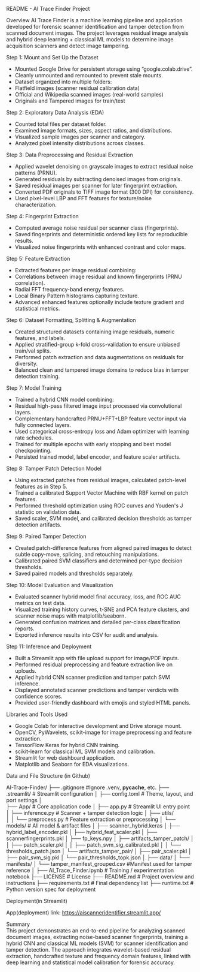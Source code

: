 README - AI Trace Finder Project

 Overview
      AI Trace Finder is a machine learning pipeline and application developed for forensic scanner identification and tamper detection from scanned document images. The project leverages residual image analysis and hybrid deep learning + classical ML models to determine image acquisition scanners and detect image tampering.

Step 1: Mount and Set Up the Dataset  
- Mounted Google Drive for persistent storage using “google.colab.drive”.  
- Cleanly unmounted and remounted to prevent stale mounts.  
- Dataset organized into multiple folders:  
- Flatfield images (scanner residual calibration data)  
- Official and Wikipedia scanned images (real-world samples)  
- Originals and Tampered images for train/test  

 Step 2: Exploratory Data Analysis (EDA)  
- Counted total files per dataset folder.  
- Examined image formats, sizes, aspect ratios, and distributions.  
- Visualized sample images per scanner and category.  
- Analyzed pixel intensity distributions across classes.  

 Step 3: Data Preprocessing and Residual Extraction  
- Applied wavelet denoising on grayscale images to extract residual noise patterns (PRNU).  
- Generated residuals by subtracting denoised images from originals.  
- Saved residual images per scanner for later fingerprint extraction.
- Converted PDF originals to TIFF image format (300 DPI) for consistency.  
- Used pixel-level LBP and FFT features for texture/noise characterization.

 Step 4: Fingerprint Extraction  
- Computed average noise residual per scanner class (fingerprints).  
- Saved fingerprints and deterministic ordered key lists for reproducible results.  
- Visualized noise fingerprints with enhanced contrast and color maps.

 Step 5: Feature Extraction  
- Extracted features per image residual combining:  
- Correlations between image residual and known fingerprints (PRNU correlation).  
- Radial FFT frequency-band energy features.  
- Local Binary Pattern histograms capturing texture.  
- Advanced enhanced features optionally include texture gradient and statistical metrics.

 Step 6: Dataset Formatting, Splitting & Augmentation  
- Created structured datasets containing image residuals, numeric features, and labels.  
- Applied stratified-group k-fold cross-validation to ensure unbiased train/val splits.  
- Performed patch extraction and data augmentations on residuals for diversity.  
- Balanced clean and tampered image domains to reduce bias in tamper detection training.

 Step 7: Model Training  
- Trained a hybrid CNN model combining:  
- Residual high-pass filtered image input processed via convolutional layers.  
- Complementary handcrafted PRNU+FFT+LBP feature vector input via fully connected layers.  
- Used categorical cross-entropy loss and Adam optimizer with learning rate schedules.  
- Trained for multiple epochs with early stopping and best model checkpointing.  
- Persisted trained model, label encoder, and feature scaler artifacts.

 Step 8: Tamper Patch Detection Model  
- Using extracted patches from residual images, calculated patch-level features as in Step 5.  
- Trained a calibrated Support Vector Machine with RBF kernel on patch features.  
- Performed threshold optimization using ROC curves and Youden's J statistic on validation data.  
- Saved scaler, SVM model, and calibrated decision thresholds as tamper detection artifacts.

 Step 9: Paired Tamper Detection  
- Created patch-difference features from aligned paired images to detect subtle copy-move, splicing, and retouching manipulations.  
- Calibrated paired SVM classifiers and determined per-type decision thresholds.  
- Saved paired models and thresholds separately.

 Step 10: Model Evaluation and Visualization  
- Evaluated scanner hybrid model final accuracy, loss, and ROC AUC metrics on test data.  
- Visualized training history curves, t-SNE and PCA feature clusters, and scanner noise maps with matplotlib/seaborn.  
- Generated confusion matrices and detailed per-class classification reports.  
- Exported inference results into CSV for audit and analysis.

 Step 11: Inference and Deployment  
- Built a Streamlit app with file upload support for image/PDF inputs.  
- Performed residual preprocessing and feature extraction live on uploads.  
- Applied hybrid CNN scanner prediction and tamper patch SVM inference.  
- Displayed annotated scanner predictions and tamper verdicts with confidence scores.  
- Provided user-friendly dashboard with emojis and styled HTML panels.

 Libraries and Tools Used  
- Google Colab for interactive development and Drive storage mount.  
- OpenCV, PyWavelets, scikit-image for image preprocessing and feature extraction.  
- TensorFlow Keras for hybrid CNN training.  
- scikit-learn for classical ML SVM models and calibration.  
- Streamlit for web dashboard application.  
- Matplotlib and Seaborn for EDA visualizations.


 
Data and File Structure (in Github)  

AI-Trace-Finder/
├── .gitignore                                  #Ignore .venv, __pycache__, etc.
├── .streamlit/                                 # Streamlit configuration
│   ├── config.toml                         # Theme, layout, and port settings
│   
├── App/                                       # Core application code
│   ├── app.py                              # Streamlit UI entry point
│   ├── inference.py                     # Scanner + tamper detection logic
│   ├── utils/                              
│   │   └── preprocess.py                   # Feature extraction or preprocessing
│   └── models/                                  # All model & artifact files
│       ├── scanner_hybrid.keras
│       ├── hybrid_label_encoder.pkl
│       ├── hybrid_feat_scaler.pkl
│       ├── scannerfingerprints.pkl
│       ├── fp_keys.npy
│       ├── artifacts_tamper_patch/
│       │   ├── patch_scaler.pkl
│       │   ├── patch_svm_sig_calibrated.pkl
│       │   └── thresholds_patch.json
│       └── artifacts_tamper_pair/
│           ├── pair_scaler.pkl
│           ├── pair_svm_sig.pkl
│           └── pair_thresholds_topk.json
│
├── data/
│   └── manifests/
│       └── tamper_manifest_grouped.csv     #Manifest used for tamper reference
│
├── AI_Trace_Finder.ipynb                 # Training / experimentation notebook
├── LICENSE                                      # License
├── README.md                               # Project overview and instructions
├── requirements.txt                            # Final dependency list
├── runtime.txt                                    # Python version spec for deployment



Deployment(in Streamlit)

App(deployment) link: https://aiscanneridentifier.streamlit.app/


 


  Summary  
           This project demonstrates an end-to-end pipeline for analyzing scanned document images, extracting noise-based scanner fingerprints, training a hybrid CNN and classical ML models (SVM) for scanner identification and tamper detection. The approach integrates wavelet-based residual extraction, handcrafted texture and frequency domain features, linked with deep learning and statistical model calibration for forensic accuracy.

